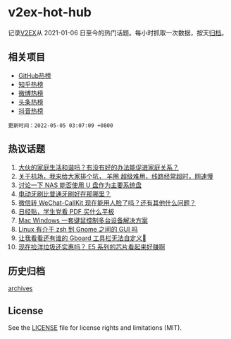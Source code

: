 # v2ex-hot-hub

 记录[V2EX](https://www.v2ex.com/)从 2021-01-06 日至今的热门话题。每小时抓取一次数据，按天[归档](archives)。
 
 ## 相关项目

- [GitHub热榜](https://github.com/lonnyzhang423/github-hot-hub)
- [知乎热榜](https://github.com/lonnyzhang423/zhihu-hot-hub)
- [微博热榜](https://github.com/lonnyzhang423/weibo-hot-hub)
- [头条热榜](https://github.com/lonnyzhang423/toutiao-hot-hub)
- [抖音热榜](https://github.com/lonnyzhang423/douyin-hot-hub)


 `更新时间：2022-05-05 03:07:09 +0800`

## 热议话题

1. [大伙的家庭生活和谐吗？有没有好的办法能促进家庭关系？](https://www.v2ex.com/t/850760)
1. [关于机场，我来给大家排个坑， 羊圈 超级难用，线路经常超时，网速慢](https://www.v2ex.com/t/850736)
1. [讨论一下 NAS 能否使用 U 盘作为主要系统盘](https://www.v2ex.com/t/850761)
1. [电动牙刷比普通牙刷好在那哪里？](https://www.v2ex.com/t/850734)
1. [微信转 WeChat-CallKit 现在能用人脸了吗？还有其他什么问题？](https://www.v2ex.com/t/850728)
1. [日经贴，学生党看 PDF 买什么平板](https://www.v2ex.com/t/850811)
1. [Mac Windows 一套键鼠控制多台设备解决方案](https://www.v2ex.com/t/850750)
1. [Linux 有介于 zsh 到 Gnome 之间的 GUI 吗](https://www.v2ex.com/t/850799)
1. [让我看看还有谁的 Gboard 工具栏无法自定义🤣](https://www.v2ex.com/t/850716)
1. [现在捡洋垃圾还实惠吗？ E5 系列的芯片看起来好赚啊](https://www.v2ex.com/t/850779)

## 历史归档

[archives](archives)

## License

See the [LICENSE](LICENSE) file for license rights and limitations (MIT).
